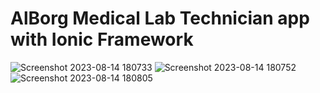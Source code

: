 # AlBorg Medical Lab Technician app with Ionic Framework
![Screenshot 2023-08-14 180733](https://github.com/heem1999/AlBorgMLT_App/assets/86975626/d6d67eef-93ee-4f3b-ab84-bff1c2bd6ac4)
![Screenshot 2023-08-14 180752](https://github.com/heem1999/AlBorgMLT_App/assets/86975626/0428a464-186a-4c1c-a9b8-ca5df00895ab)
![Screenshot 2023-08-14 180805](https://github.com/heem1999/AlBorgMLT_App/assets/86975626/f18230a9-9e36-4220-804d-30bada82c837)
